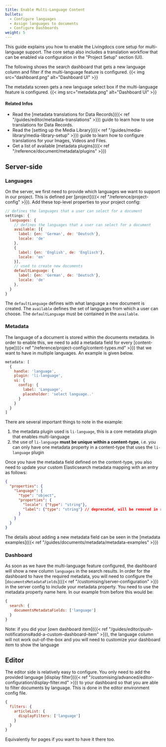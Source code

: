 ```yaml
---
title: Enable Multi-Language Content
bullets:
  - Configure languages
  - Assign languages to documents
  - Configure Dashboards
weight: 5
---
```


This guide explains you how to enable the Livingdocs core setup for multi-language support.
The core setup also includes a translation workflow that can be enabled via configuration in the "Project Setup" section (UI).

The following shows the search dashboard that gets a new language column and filter if the multi-language feature is configured.
{{< img src="dashboard.png" alt="Dashboard UI" >}}

The metadata screen gets a new language select box if the multi-language feature is configured.
{{< img src="metadata.png" alt="Dashboard UI" >}}

#### Related Infos

- Read the [metadata translations for Data Records]({{< ref "/guides/editor/metadata-translations" >}}) guide to learn how to use translations for Data Records.
- Read the [setting up the Media Library]({{< ref "/guides/media-library/media-library-setup" >}}) guide to learn how to configure translations for your Images, Videos and Files.
- Get a list of available [metadata plugins]({{< ref "/reference/document/metadata/plugins" >}})

## Server-side

### Languages

On the server, we first need to provide which languages we want to support in our project. This is defined per [project]({{< ref "/reference/project-config" >}}). Add these top-level properties to your project config:

```js
// defines the languages that a user can select for a document
settings: {
  languages: {
    // defines the languages that a user can select for a document
    available: [{
      label: {en: 'German', de: 'Deutsch'},
      locale: 'de'
    },
    {
      label: {en: 'English', de: 'Englisch'},
      locale: 'en'
    }],
    // used to create new documents
    defaultLanguage: {
      label: {en: 'German', de: 'Deutsch'},
      locale: 'de'
    },
  }
}
```

The `defaultLanguage` defines with what language a new document is created. The `available` defines the set of
languages from which a user can choose. The `defaultLanguage` must be contained in the `available`.

### Metadata

The language of a document is stored within the documents metadata. In order to enable this, we need to add a metadata field for every [content-type]({{< ref "/reference/project-config/content-types.md" >}}) that we want to have in multiple languages. An example is given below.

```js
metadata: [
  {
    handle: 'language',
    plugin: 'li-language',
    ui: {
      config: {
        label: 'Language',
        placeholder: 'select language..'
      }
    }
  }
]
```

There are several important things to note in the example:

1. the metadata plugin used is `li-language`, this is a core metadata plugin that enables multi-language
2. the use of `li-language` **must be unique within a content-type**, i.e. you can only have one metadata property in a content-type that uses the `li-language` plugin

Once you have the metadata field defined on the content-type, you also need to update your custom Elasticsearch metadata mapping with an entry as follows:

```json
{
  "properties": {
    "language": {
      "type": "object",
      "properties": {
        "locale": {"type": "string"},
        "label": {"type": "string"} // deprecated, will be removed in release-2024-01
      }
    }
  }
}
```

The details about adding a new metadata field can be seen in the [metadata examples]({{< ref "/guides/documents/metadata/metadata-examples" >}})

### Dashboard

As soon as we have the multi-language feature configured, the dashboard will show a new column `languages` in the search results.
In order for the dashboard to have the required metadata, you will need to configure the [`documentsMetadataFields`]({{< ref "/customising/server-configuration" >}}) in the server config to include your metadata property. You need to use the metadata property name here. In our example from before this would be:

```js
{
  search: {
    documentsMetadataFields: ['language']
  }
}
```

Note: if you did your [own dashboard item]({{< ref "/guides/editor/push-notifications#add-a-custom-dashboard-item" >}}), the language column will not work out-of-the-box and you will need to customize your dashboard item to show the language

## Editor

The editor side is relatively easy to configure. You only need to add the provided language [display filter]({{< ref "/customising/advanced/editor-configuration/display-filter.md" >}}) to your dashboard so that you are able to filter documents by language. This is done in the editor environment config file.

```js
{
  filters: {
    articleList: {
      displayFilters: ['language']
    }
  }
}
```

Equivalently for pages if you want to have it there too.
